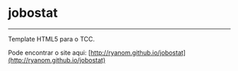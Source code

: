 # jobostat
---

Template HTML5 para o TCC.

Pode encontrar o site aqui: [http://ryanom.github.io/jobostat](http://ryanom.github.io/jobostat)
